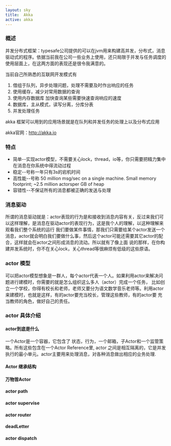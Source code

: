 ```yaml
---
layout: sky
title:  Akka
active: akka
---
```


### **概述**

并发分布式框架：typesafe公司提供的可以在jvm用来构建高并发，分布式，消息驱动式的程序。依据当前我在公司一些业务上使用，还只局限于并发与任务调度的使用层面上，在这两方面的表现还是很令我满意的。

当前自己所熟悉的互联网开发模式有

1. 借组于队列，异步处理问题，处理不需要及时作出响应的任务
1. 使用缓存，减少对常用数据的查询
1. 使用内存数据库 加快查询某些需要快速查询响应的速度
1. 数据库，主从模式，读写分离，分库分表
1. 并发处理任务

akka 框架可以用到的应用场景就是在队列和并发任务的处理上以及分布式应用

akka官网：<a href="http://akka.io">http://akka.io</a>

### **特点**
      

* 简单--实现actor模型，不需要关心lock，thread，io等，你只需要把精力集中在消息在你系统中得流动过程
* 稳定--号称一年只有3s的宕机时间
* 高性能--号称 50 million msg/sec on a single machine. Small memory footprint; ~2.5 million actorsper GB of heap
* 容错性--不保证所有的消息都被正确的发送与处理

            
### **消息驱动**

所谓的消息驱动就是：actor表现的行为是和接收到消息内容有关，反过来我们可以这样理解，是消息在驱动actor的表现行为，这是我个人的理解，以这种理解来观看我们整个系统的运行
我们要做某件事情，那我们只需要给某个actor发送一个消息，actor就会明白我们要做什么事，然后这个actor可能还需要其它actor的配合，这样就会在actor之间形成消息的流动。所以就有了像上面
说的那样，在你构建并发系统时，你不在关心lock，关心thread等很麻烦有低级的这些原语。
              
### **actor 模型**
              
 可以把actor模型想象是一群人，每个actor代表一个人。如果利用actor来解决问题进行建模时，你需要的就是怎么组织这么多人（actor）完成一个任务，
 比如创立一个学校，你得有校长和老师，老师又要分为语文数学音乐老师等。利用actor来建模时，也就是这样，有的actor要充当校长，管理这些教师，有的actor要
 充当教师的角色，做好自己的责任。
       
### **actor 具体介绍**

#### actor到底是什么

一个Actor是一个容器，它包含了 状态，行为，一个邮箱，子Actor和一个监管策略。所有这些包含在一个Actor Reference里,
                        actor 之间是相互隔离的，它是并发执行的最小单元。actor主要用来处理消息，对各种消息做出相应的业务处理.

#### Actor 继承结构


#### 万物皆Actor                      


#### actor path

#### actor supervise
#### actor router
#### deadLetter
#### actor dispatch


        
        
    
    
    
    









